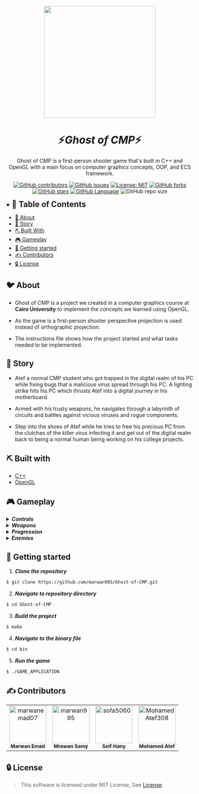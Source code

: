 <div align="center">
<img height="300" src="./src/assets/logo.png">
</div>


<div align="center">
    <h1 align='center'>⚡️<i>Ghost of CMP</i>⚡️</h1>
    <p>Ghost of CMP is a first-person shooter game that's built in C++ and OpenGL with a main focus on computer graphics concepts, OOP, and ECS framework.</p>
</div>



<div align="center">

[![GitHub contributors](https://img.shields.io/github/contributors/Qwitter/Qwitter-Frontend)](https://github.com/Qwitter/Qwitter-Frontend/contributors)
[![GitHub issues](https://img.shields.io/github/issues/Qwitter/Qwitter-Frontend)](https://github.com/Qwitter/Qwitter-Frontend/issues)
[![License: MIT](https://img.shields.io/badge/License-MIT-yellow.svg)](https://opensource.org/licenses/MIT)
[![GitHub forks](https://img.shields.io/github/forks/Qwitter/Qwitter-Frontend)](https://github.com/Qwitter/Qwitter-Frontend/network)
[![GitHub stars](https://img.shields.io/github/stars/Qwitter/Qwitter-Frontend)](https://github.com/Qwitter/Qwitter-Frontend/stargazers)
[![GitHub Language](https://img.shields.io/github/languages/top/Qwitter/Qwitter-Frontend)](https://img.shields.io/github/languages/Qwitter/Qwitter-Frontend)
![GitHub repo size](https://img.shields.io/github/repo-size/Qwitter/Qwitter-Frontend?style=plastic)
</div>

<details open="open">
<summary>
<h2 style="display:inline">📝 Table of Contents</h2>
</summary>

- [📑 About](#about)
- [📖 Story](#story)
- [⛏️ Built With](#built-with)
- [🎮 Gameplay](#gameplay)
- [🏁 Getting started](#getting-started)
- [✍️ Contributors](#contributors)
- [🔒 License](#license)

</details>

## 🐦 About <a name = "about"></a>
- Ghost of CMP is a project we created in a computer graphics course at <b>Cairo University</b> to implement the concepts we learned using OpenGL.

- As the game is a first-person shooter perspective projection is used instead of orthographic projection.

- The instructions file shows how the project started and what tasks needed to be implemented.

## 📖 Story <a name = "story"></a>
- Atef a normal CMP student who got trapped in the digital realm of his PC while fixing bugs that a malicious virus spread through his PC. A lighting strike hits his PC which thrusts Atef into a digital journey in his motherboard.

- Armed with his trusty weapons, he navigates through a labyrinth of circuits and battles against vicious viruses and rogue components.

- Step into the shoes of Atef while he tries to free his precious PC from the clutches of the killer virus infecting it and get out of the digital realm back to being a normal human being working on his college projects.

## ⛏️ Built with <a name = "built-with"></a>

- [C++](https://isocpp.org/get-started)
- [OpenGL](https://www.opengl.org/sdk/)

## 🎮 Gameplay <a name = "gameplay"></a>

<details>
<summary>
    
<h4 style="display: inline">
<strong><em>Controls</em></strong></h4>
    
</summary>

- <b>WASD:</b> move
- <b>Mouse Left Click:</b> fire
- <b>Mouse Right Click:</b> aim down sight
- <b>Shift:</b> run
- <b>Space:</b> jump
- <b>1, 2, 3:</b> change weapons
    
</details>

<details>
    
<summary>

<h4 style="display: inline">
<strong><em>Weapons</em></strong></h4>

</summary>

- <b>Laser Rifle:</b> has a high fire rate but the lowest damage
- <b>Shotgun:</b> has low fire rate and range but high damage
- <b>Rocket Launcher:</b> has low fire rate with the highest damage. On collision, an explosion is created with AOE damage

</details>

<details>
<summary>
<h4 style="display: inline">
<strong><em>Progression</em></strong></h4>

</summary>

- You need to defeat Boss 1 to open the gate to Boss 2 room
- The game ends when Boss 2 is defeated
- Shotgun and Rocket Launcher are scattered in rooms around the map
  
</details>


<details>
<summary>
<h4 style="display: inline">
<strong><em>Enemies</em></strong></h4>

</summary>

- <b>Canon:</b> It doesn't move and only shoots laser on the player when he's in range
- <b>Spider:</b> It moves towards the player and damages him on touch
- <b>Boss 1:</b> It fires rockets on the player and damages him on touch then teleports away
- <b>Boss 2:</b> It spawns spiders to attack the player and fires on him

</details>

## 🏁 Getting started  <a name = "getting-started"></a>

1. **_Clone the repository_**

```sh
$ git clone https://github.com/marwan995/Ghost-of-CMP.git
```

2. **_Navigate to repository directory_**

```sh
$ cd Ghost-of-CMP
```

3. **_Build the project_**

```sh
$ make
```

4. **_Navigate to the binary file_**

```sh
$ cd bin
```

5. **_Run the game_**
``` sh
$ ./GAME_APPLICATION
```


## ✍️ Contributors  <a name = "contributors"></a>
<!-- readme: Contributors -start -->
<table  align='center'> 
<tr>
    <td align="center">
        <a href="https://github.com/marwanemad07">
            <img src="https://avatars.githubusercontent.com/u/126268941?v=4" width="100;" alt="marwanemad07"/>
            <br />
            <sub><b>Marwan Emad</b></sub>
        </a>
    </td>
    <td align="center">
        <a href="https://github.com/marwan995">
            <img src="https://avatars.githubusercontent.com/u/90709517?v=4" width="100;" alt="marwan995"/>
            <br />
            <sub><b>Mrawan Samy</b></sub>
        </a>
    </td>
    <td align="center">
        <a href="https://github.com/sofa5060">
            <img src="https://avatars.githubusercontent.com/u/47436802?v=4" width="100;" alt="sofa5060"/>
            <br />
            <sub><b>Seif Hany</b></sub>
        </a>
    </td>
    <td align="center">
        <a href="https://github.com/MohamedAtef308">
            <img src="https://avatars.githubusercontent.com/u/93994372?v=4" width="100;" alt="MohamedAtef308"/>
            <br />
            <sub><b>Mohamed Atef</b></sub>
        </a>
    </td></tr>
</table>
<!-- readme: Contributors -end -->

## 🔒 License <a name = "license"></a>

> This software is licensed under MIT License, See [License](https://github.com/marwan995/Ghost-of-CMP/blob/master/LICENSE).

